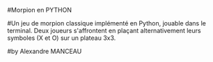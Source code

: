 #Morpion en PYTHON

#Un jeu de morpion classique implémenté en Python, jouable dans le terminal. Deux joueurs s'affrontent en plaçant alternativement leurs symboles (X et O) sur un plateau 3x3.

#by Alexandre MANCEAU
 
